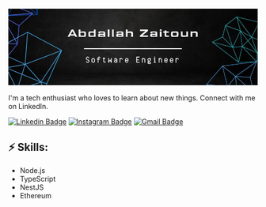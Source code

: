 ![Header image](https://github.com/abdallah3z22/abdallah3z22/blob/main/Assets/WhatsApp%20Image%202025-09-15%20at%2016.06.52_2acadcdc.jpg)
<!-- You can create your own header images using Canva, it has a lot of templates. If you do, use the following link https://www.canva.com/join/celeriac-tread-jellyfish -->
I'm a tech enthusiast who loves to learn about new things. Connect with me on LinkedIn.

[![Linkedin Badge](https://img.shields.io/badge/-LinkedIn-blue?style=flat-square&logo=Linkedin&logoColor=white&link=https://www.linkedin.com/in/abdallah-zaitoun-133754348?utm_source=share&utm_campaign=share_via&utm_content=profile&utm_medium=android_app)](https://www.linkedin.com/in/abdallah-zaitoun-133754348?utm_source=share&utm_campaign=share_via&utm_content=profile&utm_medium=android_app)
[![Instagram Badge](https://img.shields.io/badge/-Instagram-e4405f?style=flat-square&logo=Instagram&logoColor=white&link=https://www.instagram.com/roshanjayraj/)](https://www.instagram.com/roshanjayraj/)
[![Gmail Badge](https://img.shields.io/badge/-Gmail-d14836?style=flat-square&logo=Gmail&logoColor=white&link=mail@jayrajroshan1@gmail.com)](mailto:mail@jayrajroshan1@gmail.com)

## ⚡ Skills:
- Node.js
- TypeScript
- NestJS
- Ethereum
